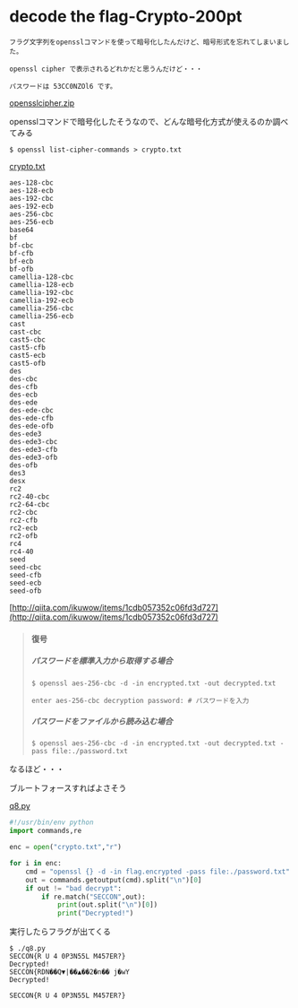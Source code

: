 # decode the flag-Crypto-200pt

```plane
フラグ文字列をopensslコマンドを使って暗号化したんだけど、暗号形式を忘れてしまいました。

openssl cipher で表示されるどれかだと思うんだけど・・・

パスワードは 53CC0NZOl6 です。
```

[opensslcipher.zip](opensslcipher.zip)

opensslコマンドで暗号化したそうなので、どんな暗号化方式が使えるのか調べてみる

`$ openssl list-cipher-commands > crypto.txt`

[crypto.txt](crypto.txt)

```plane
aes-128-cbc
aes-128-ecb
aes-192-cbc
aes-192-ecb
aes-256-cbc
aes-256-ecb
base64
bf
bf-cbc
bf-cfb
bf-ecb
bf-ofb
camellia-128-cbc
camellia-128-ecb
camellia-192-cbc
camellia-192-ecb
camellia-256-cbc
camellia-256-ecb
cast
cast-cbc
cast5-cbc
cast5-cfb
cast5-ecb
cast5-ofb
des
des-cbc
des-cfb
des-ecb
des-ede
des-ede-cbc
des-ede-cfb
des-ede-ofb
des-ede3
des-ede3-cbc
des-ede3-cfb
des-ede3-ofb
des-ofb
des3
desx
rc2
rc2-40-cbc
rc2-64-cbc
rc2-cbc
rc2-cfb
rc2-ecb
rc2-ofb
rc4
rc4-40
seed
seed-cbc
seed-cfb
seed-ecb
seed-ofb
```

[http://qiita.com/ikuwow/items/1cdb057352c06fd3d727](http://qiita.com/ikuwow/items/1cdb057352c06fd3d727)

>#### 復号
>
>##### パスワードを標準入力から取得する場合
>
>`$ openssl aes-256-cbc -d -in encrypted.txt -out decrypted.txt`
>
>`enter aes-256-cbc decryption password: # パスワードを入力`
>
>##### パスワードをファイルから読み込む場合
>
>`$ openssl aes-256-cbc -d -in encrypted.txt -out decrypted.txt -pass file:./password.txt`

なるほど・・・

ブルートフォースすればよさそう

[q8.py](q8.py)

```python
#!/usr/bin/env python
import commands,re

enc = open("crypto.txt","r")

for i in enc:
	cmd = "openssl {} -d -in flag.encrypted -pass file:./password.txt".format(i[:-1])
	out = commands.getoutput(cmd).split("\n")[0]	
	if out != "bad decrypt":
		if re.match("SECCON",out):
			print(out.split("\n")[0])
			print("Decrypted!")
```

実行したらフラグが出てくる

```plane
$ ./q8.py
SECCON{R U 4 0P3N55L M457ER?}
Decrypted!
SECCON{RDN��Q▼|��▲��2�n�� j�wY
Decrypted!
```

`SECCON{R U 4 0P3N55L M457ER?}`